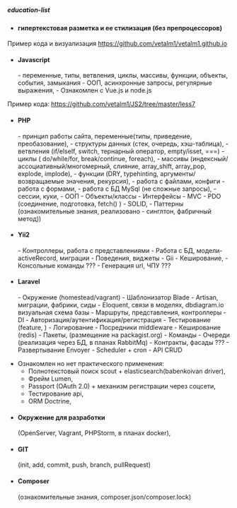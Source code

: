 # <h5>education-list</h5>

+ <h4>гипертекстовая разметка и ее стилизация (без препроцессоров)</h4>
Пример кода и визуализация https://github.com/vetalm1/vetalm1.github.io

+ <h4>Javascript</h4>
    - переменные, типы, ветвления, циклы, массивы, функции, объекты, события, замыкания
    - ООП, асинхронные запросы, регулярные выражения,
    - Ознакомлен  с Vue.js и node.js
Пример кода:
https://github.com/vetalm1/JS2/tree/master/less7

- <h4>PHP</h4>
    - принцип работы сайта, переменные(типы, приведение, преобазование),
    - структуры данных (стек, очередь, хэш-таблица),
    - ветвления (if/elseIf, switch, тернарный оператор, empty/isset, ===)
    - циклы ( do/while/for, break/continue, foreach),
    - массивы (индексный/ассоциативный/многомерный, слияние, array_shift, array_pop, explode, implode),
    - функции (DRY, typehinting, аргументы/возвращаемые значения, рекурсия),
    - работа с файлами, конфиги
    - работа с формами,
    - работа с БД MySql (не сложные запросы),
    - сессии, куки,
    - ООП
    - Объекты/классы
    - Интерфейсы
    - MVC
    - PDO (соединение, подготовка, fetch() )
    - SOLID, 
    - Паттерны (ознакомительные знания, реализовано - синглтон, фабричный метод))

+ <h4>Yii2</h4>
    - Контроллеры, работа с представлениями
    - Работа с БД, модели-activeRecord, миграции
    - Поведения, виджеты
    - Gii
    - Кеширование,
    - Консольные команды ???
    - Генерация url, ЧПУ ???

+ <h4>Laravel</h4>
    - Окружение (homestead/vagrant)
    - Шаблонизатор Blade
    - Artisan, миграции, фабрики, сиды
    - Eloquent, связи в моделях, dbdiagram.io визуальная схема базы
    - Маршруты, представления, контроллеры
    - DI
    - Авторизация/аутентификация/регистрация
    - Тестирование (feature, )
    - Логирование
    - Посредники middleware
    - Кеширование (redis)
    - Пакеты, (размещение на packagist.org)
    - Команды 
    - Очереди (реализация через БД, в планах RabbitMq)
    - Контракты, фасады ???
    - Развертывание Envoyer
    - Scheduler + cron
    - API CRUD

- Ознакомлен но нет практического применения:
    - Полнотекстовый поиск scout + elasticsearch(babenkoivan driver),
    - Фрейм Lumen,
    - Passport (OAuth 2.0) + механизм регистрации через соцсети,
    - Тестирование api,
    - ORM Doctrine,
    

+ <h4>Окружение для разработки</h4> (OpenServer, Vagrant, PHPStorm, в планах docker),
+ <h4>GIT</h4> (init, add, commit, push, branch, pullRequest)
+ <h4>Composer</h4> (ознакомительные знания, composer.json/composer.lock)
